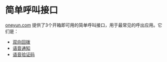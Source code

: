 # 简单呼叫接口

[oneyun.com](http://oneyun.com/) 提供了3个开箱即可用的简单呼叫接口，用于最常见的呼出应用。它们是：

- [双向回拨](duo_callback.md)
- [语音通知](notify_call.md)
- [语音验证码](verify_call.md)
